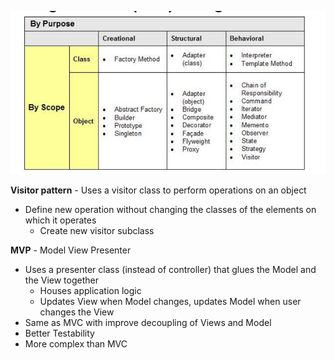 ![](/assets/chart.png)

**Visitor pattern** - Uses a visitor class to perform operations on an object
- Define new operation without changing the classes of the elements on which it operates
    - Create new visitor subclass
    
    
**MVP** - Model View Presenter
- Uses a presenter class (instead of controller) that glues the Model and the View together
    - Houses application logic
    - Updates View when Model changes, updates Model when user changes the View
- Same as MVC with improve decoupling of Views and Model
- Better Testability
- More complex than MVC
